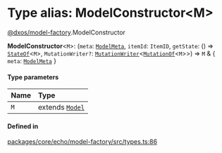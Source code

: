 # Type alias: ModelConstructor<M\>

[@dxos/model-factory](../modules/dxos_model_factory.md).ModelConstructor

 **ModelConstructor**<`M`\>: (`meta`: [`ModelMeta`](dxos_model_factory.ModelMeta.md), `itemId`: `ItemID`, `getState`: () => [`StateOf`](dxos_model_factory.StateOf.md)<`M`\>, `MutationWriter?`: [`MutationWriter`](dxos_model_factory.MutationWriter.md)<[`MutationOf`](dxos_model_factory.MutationOf.md)<`M`\>\>) => `M` & { `meta`: [`ModelMeta`](dxos_model_factory.ModelMeta.md)  }

#### Type parameters

| Name | Type |
| :------ | :------ |
| `M` | extends [`Model`](../classes/dxos_model_factory.Model.md) |

#### Defined in

[packages/core/echo/model-factory/src/types.ts:86](https://github.com/dxos/dxos/blob/main/packages/core/echo/model-factory/src/types.ts#L86)
